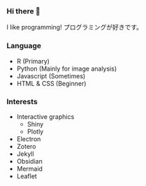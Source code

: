 ### Hi there 👋

I like programming!
プログラミングが好きです。

### Language

- R (Primary)
- Python (Mainly for image analysis)
- Javascript (Sometimes)
- HTML & CSS (Beginner)

### Interests

- Interactive graphics
  - Shiny
  - Plotly
- Electron
- Zotero
- Jekyll
- Obsidian
- Mermaid
- Leaflet

<!--
**maple60/maple60** is a ✨ _special_ ✨ repository because its `README.md` (this file) appears on your GitHub profile.

Here are some ideas to get you started:

- 🔭 I’m currently working on ...
- 🌱 I’m currently learning ...
- 👯 I’m looking to collaborate on ...
- 🤔 I’m looking for help with ...
- 💬 Ask me about ...
- 📫 How to reach me: ...
- 😄 Pronouns: ...
- ⚡ Fun fact: ...
-->
